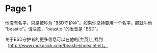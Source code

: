 # Page 1

他没有名字，只是被称为 "BSD守护神"。如果你坚持要用一个名字，那就叫他 "beastie"。请注意，"beastie "的发音是 "BSD"。

关于BSD守护者的更多信息可以在他的[主页]上找到（http://www.mckusick.com/beastie/index.html）。
